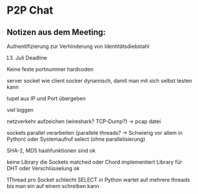 # P2P Chat

## Notizen aus dem Meeting:

Authentifizierung zur Verhinderung von Identitätsdiebstahl

13. Juli Deadline

Keine feste portnummer hardcoden

server socket wie client socker dynamisch, damit man mit sich selbst testen kann

tupel aus IP und Port übergeben

viel loggen

netzverkehr aufzeichen (wireshark? TCP-Dump?) -> pcap datei

sockets parallel verarbeiten (parallele threads? -> Schwierig vor allem in Python)
oder Systemaufruf select (ohne parallelisierung)

SHA-2, MD5 hashfunktionen sind ok

keine Library die Sockets matched oder Chord implementiert
Library für DHT oder Verschlüsselung ok

1Thread pro Socket schlecht
SELECT in Python wartet auf mehrere threads bis man ein auf einem schreiben kann 
